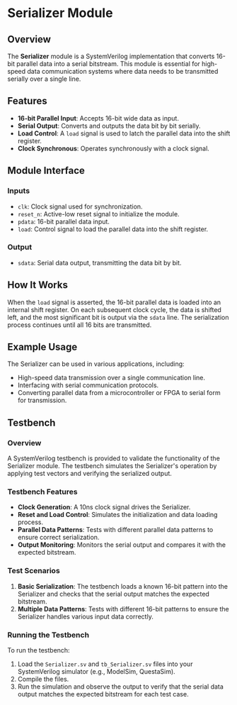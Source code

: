 # Serializer Module

## Overview
The **Serializer** module is a SystemVerilog implementation that converts 16-bit parallel data into a serial bitstream. This module is essential for high-speed data communication systems where data needs to be transmitted serially over a single line.

## Features
- **16-bit Parallel Input**: Accepts 16-bit wide data as input.
- **Serial Output**: Converts and outputs the data bit by bit serially.
- **Load Control**: A `load` signal is used to latch the parallel data into the shift register.
- **Clock Synchronous**: Operates synchronously with a clock signal.

## Module Interface

### Inputs
- `clk`: Clock signal used for synchronization.
- `reset_n`: Active-low reset signal to initialize the module.
- `pdata`: 16-bit parallel data input.
- `load`: Control signal to load the parallel data into the shift register.

### Output
- `sdata`: Serial data output, transmitting the data bit by bit.

## How It Works
When the `load` signal is asserted, the 16-bit parallel data is loaded into an internal shift register. On each subsequent clock cycle, the data is shifted left, and the most significant bit is output via the `sdata` line. The serialization process continues until all 16 bits are transmitted.

## Example Usage
The Serializer can be used in various applications, including:
- High-speed data transmission over a single communication line.
- Interfacing with serial communication protocols.
- Converting parallel data from a microcontroller or FPGA to serial form for transmission.

## Testbench

### Overview
A SystemVerilog testbench is provided to validate the functionality of the Serializer module. The testbench simulates the Serializer's operation by applying test vectors and verifying the serialized output.

### Testbench Features
- **Clock Generation**: A 10ns clock signal drives the Serializer.
- **Reset and Load Control**: Simulates the initialization and data loading process.
- **Parallel Data Patterns**: Tests with different parallel data patterns to ensure correct serialization.
- **Output Monitoring**: Monitors the serial output and compares it with the expected bitstream.

### Test Scenarios
1. **Basic Serialization**: The testbench loads a known 16-bit pattern into the Serializer and checks that the serial output matches the expected bitstream.
2. **Multiple Data Patterns**: Tests with different 16-bit patterns to ensure the Serializer handles various input data correctly.

### Running the Testbench
To run the testbench:
1. Load the `Serializer.sv` and `tb_Serializer.sv` files into your SystemVerilog simulator (e.g., ModelSim, QuestaSim).
2. Compile the files.
3. Run the simulation and observe the output to verify that the serial data output matches the expected bitstream for each test case.



